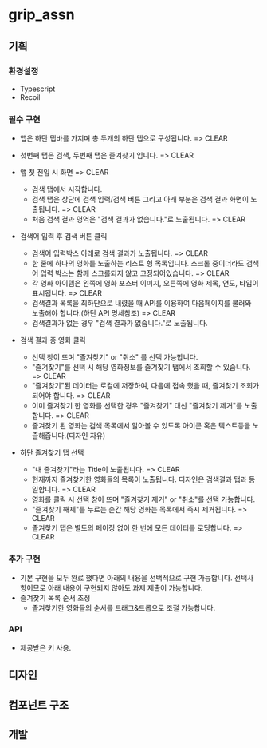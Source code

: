 # grip_assn

## 기획

### 환경설정

- Typescript
- Recoil

### 필수 구현

- 앱은 하단 탭바를 가지며 총 두개의 하단 탭으로 구성됩니다. => CLEAR

- 첫번째 탭은 검색, 두번째 탭은 즐겨찾기 입니다. => CLEAR

- 앱 첫 진입 시 화면 => CLEAR

  - 검색 탭에서 시작합니다.
  - 검색 탭은 상단에 검색 입력/검색 버튼 그리고 아래 부분은 검색 결과 화면이 노출됩니다. => CLEAR
  - 처음 검색 결과 영역은 "검색 결과가 없습니다."로 노출됩니다. => CLEAR

- 검색어 입력 후 검색 버튼 클릭

  - 검색어 입력박스 아래로 검색 결과가 노출됩니다. => CLEAR
  - 한 줄에 하나의 영화를 노출하는 리스트 형 목록입니다. 스크롤 중이더라도 검색어 입력 박스는 함께 스크롤되지 않고 고정되어있습니다. => CLEAR
  - 각 영화 아이템은 왼쪽에 영화 포스터 이미지, 오른쪽에 영화 제목, 연도, 타입이 표시됩니다. => CLEAR
  - 검색결과 목록을 최하단으로 내렸을 때 API를 이용하여 다음페이지를 불러와 노출해야 합니다.(하단 API 명세참조) => CLEAR
  - 검색결과가 없는 경우 "검색 결과가 없습니다."로 노출됩니다.

- 검색 결과 중 영화 클릭

  - 선택 창이 뜨며 "즐겨찾기" or "취소" 를 선택 가능합니다.
  - "즐겨찾기"를 선택 시 해당 영화정보를 즐겨찾기 탭에서 조회할 수 있습니다. => CLEAR
  - "즐겨찾기"된 데이터는 로컬에 저장하여, 다음에 접속 했을 때, 즐겨찾기 조회가 되어야 합니다. => CLEAR
  - 이미 즐겨찾기 한 영화를 선택한 경우 "즐겨찾기" 대신 "즐겨찾기 제거"를 노출합니다. => CLEAR
  - 즐겨찾기 된 영화는 검색 목록에서 알아볼 수 있도록 아이콘 혹은 텍스트등을 노출해줍니다.(디자인 자유)

- 하단 즐겨찾기 탭 선택

  - "내 즐겨찾기"라는 Title이 노출됩니다. => CLEAR
  - 현재까지 즐겨찾기한 영화들의 목록이 노출됩니다. 디자인은 검색결과 탭과 동일합니다. => CLEAR
  - 영화를 클릭 시 선택 창이 뜨며 "즐겨찾기 제거" or "취소"를 선택 가능합니다.
  - "즐겨찾기 해제"를 누르는 순간 해당 영화는 목록에서 즉시 제거됩니다. => CLEAR
  - 즐겨찾기 탭은 별도의 페이징 없이 한 번에 모든 데이터를 로딩합니다. => CLEAR

### 추가 구현

- 기본 구현을 모두 완료 했다면 아래의 내용을 선택적으로 구현 가능합니다. 선택사항이므로 아래 내용이 구현되지 않아도 과제 제출이 가능합니다.
- 즐겨찾기 목록 순서 조정
  - 즐겨찾기한 영화들의 순서를 드래그&드롭으로 조절 가능합니다.

### API

- 제공받은 키 사용.

## 디자인

## 컴포넌트 구조

## 개발
